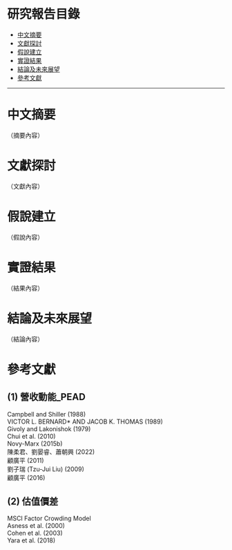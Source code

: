 # 研究報告目錄

- [中文摘要](#中文摘要)
- [文獻探討](#文獻探討)
- [假說建立](#假說建立)
- [實證結果](#實證結果)
- [結論及未來展望](#結論及未來展望)
- [參考文獻](#參考文獻)

---

# 中文摘要

（摘要內容）

# 文獻探討

（文獻內容）

# 假說建立

（假說內容）

# 實證結果

（結果內容）

# 結論及未來展望

（結論內容）

# 參考文獻

## (1) 營收動能_PEAD  
Campbell and Shiller (1988)  
VICTOR L. BERNARD* AND JACOB K. THOMAS (1989)  
Givoly and Lakonishok (1979)  
Chui et al. (2010)  
Novy-Marx (2015b)  
陳柔君、劉晏睿、蕭朝興 (2022)  
顧廣平 (2011)  
劉子瑞 (Tzu-Jui Liu) (2009)  
顧廣平 (2016)

## (2) 估值價差  
MSCI Factor Crowding Model  
Asness et al. (2000)  
Cohen et al. (2003)  
Yara et al. (2018)


